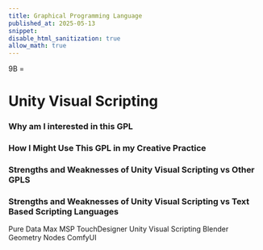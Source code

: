 ```yaml
---
title: Graphical Programming Language
published_at: 2025-05-13
snippet:
disable_html_sanitization: true
allow_math: true
---
```

9B = 
# Unity Visual Scripting
### Why am I interested in this GPL

### How I Might Use This GPL in my Creative Practice


### Strengths and Weaknesses of Unity Visual Scripting vs Other GPLS

### Strengths and Weaknesses of Unity Visual Scripting vs Text Based Scripting Languages




Pure Data
Max MSP
TouchDesigner
Unity Visual Scripting
Blender Geometry Nodes
ComfyUI

